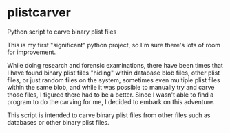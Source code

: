 # plistcarver
Python script to carve binary plist files

This is my first "significant" python project, so I'm sure there's lots of room for improvement.

While doing research and forensic examinations, there have been times that I have found binary plist files "hiding" within database blob files, other plist files, or just random files on the system, sometimes even multiple plist files within the same blob, and while it was possible to manually try and carve those files, I figured there had to be a better. Since I wasn't able to find a program to do the carving for me, I decided to embark on this adventure.

This script is intended to carve binary plist files from other files such as databases or other binary plist files.
